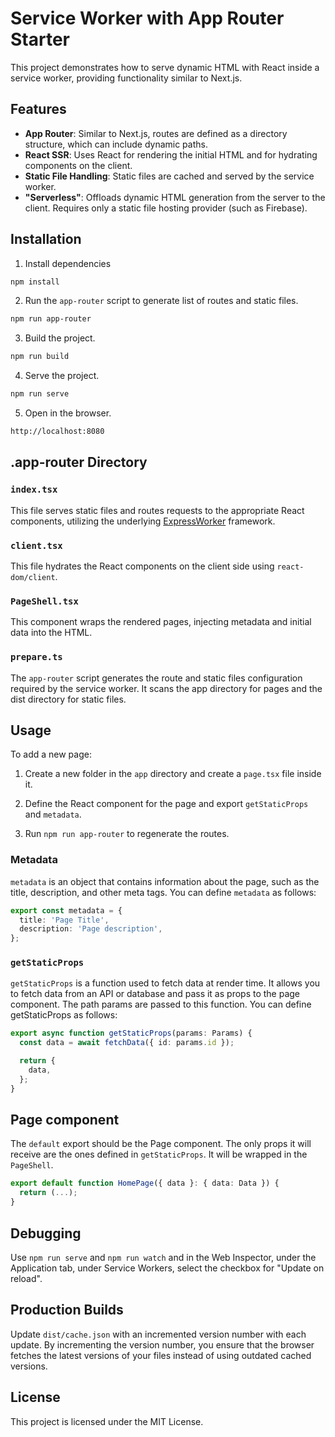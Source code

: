 # Service Worker with App Router Starter

This project demonstrates how to serve dynamic HTML with React inside a service
worker, providing functionality similar to Next.js.

## Features

- **App Router**: Similar to Next.js, routes are defined as a directory
  structure, which can include dynamic paths.
- **React SSR**: Uses React for rendering the initial HTML and for hydrating
  components on the client.
- **Static File Handling**: Static files are cached and served by the service
  worker.
- **"Serverless"**: Offloads dynamic HTML generation from the server to the
  client. Requires only a static file hosting provider (such as Firebase).

## Installation

1. Install dependencies

```sh
npm install
```

2. Run the `app-router` script to generate list of routes and static files.

```sh
npm run app-router
```

3. Build the project.

```sh
npm run build
```

4. Serve the project.

```sh
npm run serve
```

5. Open in the browser.

```sh
http://localhost:8080
```

## .app-router Directory

### `index.tsx`

This file serves static files and routes requests to the appropriate React
components, utilizing the underlying
[ExpressWorker](https://www.github.com/michaelcpuckett/express-worker)
framework.

### `client.tsx`

This file hydrates the React components on the client side using
`react-dom/client`.

### `PageShell.tsx`

This component wraps the rendered pages, injecting metadata and initial data
into the HTML.

### `prepare.ts`

The `app-router` script generates the route and static files configuration
required by the service worker. It scans the app directory for pages and the
dist directory for static files.

## Usage

To add a new page:

1. Create a new folder in the `app` directory and create a `page.tsx` file
   inside it.

2. Define the React component for the page and export `getStaticProps` and
   `metadata`.

3. Run `npm run app-router` to regenerate the routes.

### Metadata

`metadata` is an object that contains information about the page, such as the
title, description, and other meta tags. You can define `metadata` as follows:

```ts
export const metadata = {
  title: 'Page Title',
  description: 'Page description',
};
```

### `getStaticProps`

`getStaticProps` is a function used to fetch data at render time. It allows you
to fetch data from an API or database and pass it as props to the page
component. The path params are passed to this function. You can define
getStaticProps as follows:

```ts
export async function getStaticProps(params: Params) {
  const data = await fetchData({ id: params.id });

  return {
    data,
  };
}
```

## Page component

The `default` export should be the Page component. The only props it will
receive are the ones defined in `getStaticProps`. It will be wrapped in the
`PageShell`.

```ts
export default function HomePage({ data }: { data: Data }) {
  return (...);
}
```

## Debugging

Use `npm run serve` and `npm run watch` and in the Web Inspector, under the
Application tab, under Service Workers, select the checkbox for "Update on
reload".

## Production Builds

Update `dist/cache.json` with an incremented version number with each update. By
incrementing the version number, you ensure that the browser fetches the latest
versions of your files instead of using outdated cached versions.

## License

This project is licensed under the MIT License.
